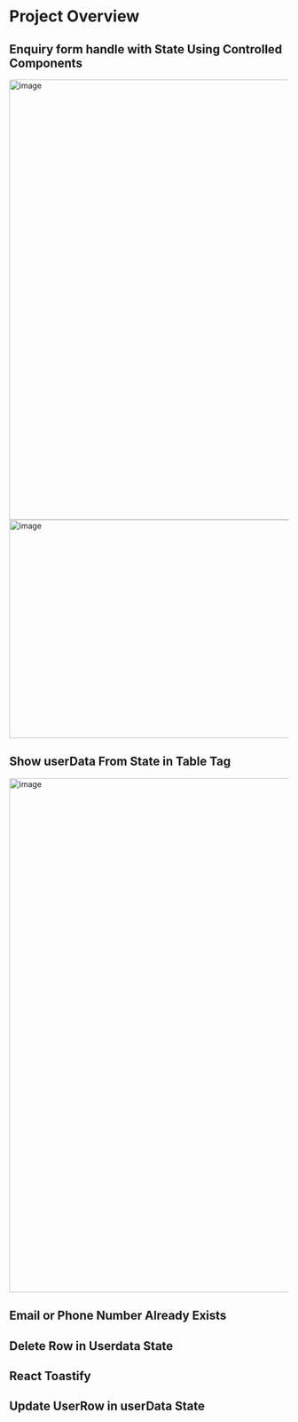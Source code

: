 # Project Overview


##  Enquiry form handle with State Using Controlled Components

<img width="1918" height="792" alt="image" src="https://github.com/user-attachments/assets/782303f9-eb36-4b08-8ef8-47a755ddcd53" />

<img width="1918" height="393" alt="image" src="https://github.com/user-attachments/assets/05da6958-5668-468f-9bf1-6da7de86e6d9" />

## Show userData From State in Table Tag

<img width="1918" height="925" alt="image" src="https://github.com/user-attachments/assets/4dd852eb-d2a0-419e-8c01-6ea62f3df438" />

## Email or Phone Number Already Exists


## Delete Row in Userdata State


## React Toastify


## Update UserRow in userData State
